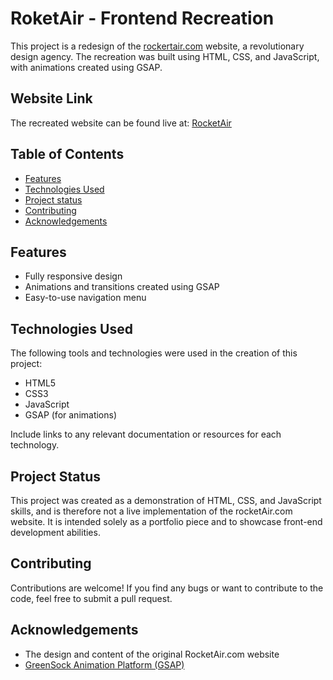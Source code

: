 # RoketAir - Frontend Recreation

This project is a redesign of the [rockertair.com](https://rocketair.com/) website, a revolutionary design agency. The recreation was built using HTML, CSS, and JavaScript, with animations created using GSAP.

## Website Link
The recreated website can be found live at: [RocketAir](https://i-vipulpandey.github.io/RocketAir-website-redesigned/)

## Table of Contents

- [Features](#features)
- [Technologies Used](#technologies-used)
- [Project status](#Project-Status)
- [Contributing](#contributing)
- [Acknowledgements](#Acknowledgements)



## Features

- Fully responsive design
- Animations and transitions created using GSAP
- Easy-to-use navigation menu

## Technologies Used

The following tools and technologies were used in the creation of this project:

- HTML5
- CSS3
- JavaScript
- GSAP (for animations)

Include links to any relevant documentation or resources for each technology.

## Project Status

This project was created as a demonstration of HTML, CSS, and JavaScript skills, and is therefore not a live implementation of the rocketAir.com website. It is intended solely as a portfolio piece and to showcase front-end development abilities.

## Contributing

Contributions are welcome! If you find any bugs or want to contribute to the code, feel free to submit a pull request.

## Acknowledgements
- The design and content of the original RocketAir.com website
- [GreenSock Animation Platform (GSAP)](https://greensock.com/gsap/)
